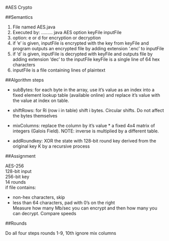 #AES Crypto


##Semantics


1. File named AES.java
2. Executed by: ......... java AES option keyFile inputFile
3. option: e or d for encryption or decryption
4. if ‘e’ is given, inputFile is encrypted with the key from keyFile and program outputs an encrypted file by adding extension ‘.enc’ to inputFile
5. if ‘d’ is given, inputFile is decrypted with keyFile and outputs file by adding extension ‘dec’ to the inputFile
keyFile is a single line of 64 hex characters
6. inputFile is a file containing lines of plaintext

##Algorithm steps


* subBytes: for each byte in the array, use it’s value as an index into a fixed element lookup table (available online) and replace it’s value with the value at index on table.

* shiftRows: for Ri (row i in table) shift i bytes. Circular shifts. Do not affect the bytes themselves

* mixColumns: replace the column by it’s value * a fixed 4x4 matrix of integers (Galois Field). NOTE: inverse is multiplied by a different table.

* addRoundkey: XOR the state with 128-bit round key derived from the original key K by a recursive process

##Assignment


AES-256  
128-bit input  
256-bit key  
14 rounds  
if file contains:  
* non-hex characters, skip  
* less than 64 characters, pad with 0’s on the right  
Measure how many Mb/sec you can encrypt and then how many you can decrypt. Compare speeds  

##Rounds

Do all four steps rounds 1-9, 10th ignore mix columns
